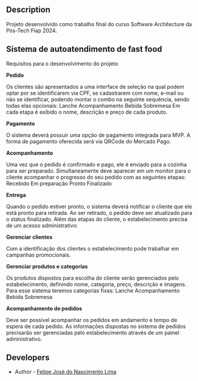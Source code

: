 ## Description

Projeto desenvolvido como trabalho final do curso Software Architecture da Pós-Tech Fiap 2024.

## Sistema de autoatendimento de fast food

Requisitos para o desenvolvimento do projeto

**Pedido**

Os clientes são apresentados a uma interface de seleção na qual podem optar por se identificarem via CPF, se cadastrarem com nome, e-mail ou não se identificar, podendo montar o combo na seguinte sequência, sendo todas elas opcionais: Lanche Acompanhamento Bebida Sobremesa Em cada etapa é exibido o nome, descrição e preço de cada produto.

**Pagamento**

O sistema deverá possuir uma opção de pagamento integrada para MVP. A forma de pagamento oferecida será via QRCode do Mercado Pago.

**Acompanhamento**

Uma vez que o pedido é confirmado e pago, ele é enviado para a cozinha para ser preparado. Simultaneamente deve aparecer em um monitor para o cliente acompanhar o progresso do seu pedido com as seguintes etapas: Recebido Em preparação Pronto Finalizado

**Entrega**

Quando o pedido estiver pronto, o sistema deverá notificar o cliente que ele está pronto para retirada. Ao ser retirado, o pedido deve ser atualizado para o status finalizado. Além das etapas do cliente, o estabelecimento precisa de um acesso administrativo:

**Gerenciar clientes**

Com a identificação dos clientes o estabelecimento pode trabalhar em campanhas promocionais.

**Gerenciar produtos e categorias**

Os produtos dispostos para escolha do cliente serão gerenciados pelo estabelecimento, definindo nome, categoria, preço, descrição e imagens. Para esse sistema teremos categorias fixas: Lanche Acompanhamento Bebida Sobremesa

**Acompanhamento de pedidos**

Deve ser possível acompanhar os pedidos em andamento e tempo de espera de cada pedido. As informações dispostas no sistema de pedidos precisarão ser gerenciadas pelo estabelecimento através de um painel administrativo.

## Developers

- Author - [Felipe José do Nascimento Lima](https://www.linkedin.com/in/felipe-lima-00bb62171/)
